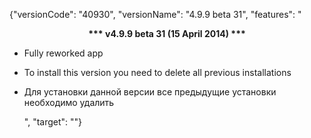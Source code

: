 ﻿{"versionCode": "40930", 
"versionName": "4.9.9 beta 31", 
"features": "<center><strong>*** v4.9.9 beta 31 (15 April 2014) ***</strong></center><p>
* Fully reworked app<p>
* To install this version you need to delete all previous installations<p>
* Для установки данной версии все предыдущие установки необходимо удалить<p>",
"target": ""}
